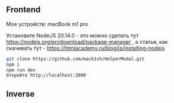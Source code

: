 ## Frontend

Мое устройств: macBook m1 pro

Установите NodeJS 20.14.0 - это можно сделать тут https://nodejs.org/en/download/package-manager , а статья, как скачивать тут - https://htmlacademy.ru/blog/js/installing-nodejs

```bash
git clone https://github.com/mack1ch/HelperModal.git
npm i
npm run dev
Откройте http://localhost:3000
```

## Inverse
